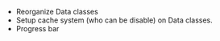 * Reorganize Data classes
* Setup cache system (who can be disable) on Data classes.
* Progress bar
